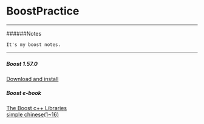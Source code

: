 # BoostPractice

----
######Notes
```
It's my boost notes.
```
----
##### Boost 1.57.0
[Download and install](http://www.boost.org/)
##### Boost e-book
[The Boost c++ Libraries](http://theboostcpplibraries.com/) <br/>
[simple chinese(1~16)](http://zh.highscore.de/cpp/boost/introduction.html)
